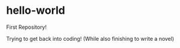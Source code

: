 # hello-world
First Repository!

Trying to get back into coding! (While also finishing to write a novel)
